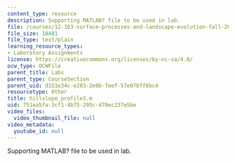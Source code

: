 ```yaml
---
content_type: resource
description: Supporting MATLAB? file to be used in lab.
file: /courses/12-163-surface-processes-and-landscape-evolution-fall-2004/751aa5fa3cf14b75295cd70ec237e5be_hillslope_profile3.m
file_size: 10481
file_type: text/plain
learning_resource_types:
- Laboratory Assignments
license: https://creativecommons.org/licenses/by-nc-sa/4.0/
ocw_type: OCWFile
parent_title: Labs
parent_type: CourseSection
parent_uid: d151e34c-e283-2e8b-feef-57e07bff6bc4
resourcetype: Other
title: hillslope_profile3.m
uid: 751aa5fa-3cf1-4b75-295c-d70ec237e5be
video_files:
  video_thumbnail_file: null
video_metadata:
  youtube_id: null
---
```

Supporting MATLAB? file to be used in lab.